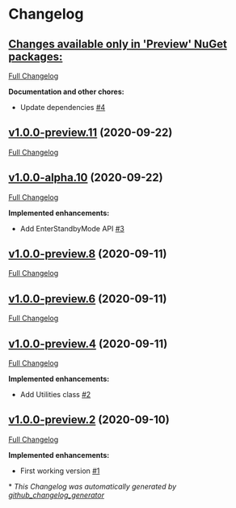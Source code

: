 # Changelog

## [**Changes available only in 'Preview' NuGet packages:**](https://github.com/nanoframework/lib-nanoFramework.Hardware.TI/tree/HEAD)

[Full Changelog](https://github.com/nanoframework/lib-nanoFramework.Hardware.TI/compare/v1.0.0-preview.11...HEAD)

**Documentation and other chores:**

- Update dependencies [\#4](https://github.com/nanoframework/lib-nanoFramework.Hardware.TI/pull/4)

## [v1.0.0-preview.11](https://github.com/nanoframework/lib-nanoFramework.Hardware.TI/tree/v1.0.0-preview.11) (2020-09-22)

[Full Changelog](https://github.com/nanoframework/lib-nanoFramework.Hardware.TI/compare/v1.0.0-alpha.10...v1.0.0-preview.11)

## [v1.0.0-alpha.10](https://github.com/nanoframework/lib-nanoFramework.Hardware.TI/tree/v1.0.0-alpha.10) (2020-09-22)

[Full Changelog](https://github.com/nanoframework/lib-nanoFramework.Hardware.TI/compare/v1.0.0-preview.8...v1.0.0-alpha.10)

**Implemented enhancements:**

- Add EnterStandbyMode API [\#3](https://github.com/nanoframework/lib-nanoFramework.Hardware.TI/pull/3)

## [v1.0.0-preview.8](https://github.com/nanoframework/lib-nanoFramework.Hardware.TI/tree/v1.0.0-preview.8) (2020-09-11)

[Full Changelog](https://github.com/nanoframework/lib-nanoFramework.Hardware.TI/compare/v1.0.0-preview.6...v1.0.0-preview.8)

## [v1.0.0-preview.6](https://github.com/nanoframework/lib-nanoFramework.Hardware.TI/tree/v1.0.0-preview.6) (2020-09-11)

[Full Changelog](https://github.com/nanoframework/lib-nanoFramework.Hardware.TI/compare/v1.0.0-preview.4...v1.0.0-preview.6)

## [v1.0.0-preview.4](https://github.com/nanoframework/lib-nanoFramework.Hardware.TI/tree/v1.0.0-preview.4) (2020-09-11)

[Full Changelog](https://github.com/nanoframework/lib-nanoFramework.Hardware.TI/compare/v1.0.0-preview.2...v1.0.0-preview.4)

**Implemented enhancements:**

- Add Utilities class [\#2](https://github.com/nanoframework/lib-nanoFramework.Hardware.TI/pull/2)

## [v1.0.0-preview.2](https://github.com/nanoframework/lib-nanoFramework.Hardware.TI/tree/v1.0.0-preview.2) (2020-09-10)

[Full Changelog](https://github.com/nanoframework/lib-nanoFramework.Hardware.TI/compare/b46678c365ace96c6164b204cae9c96431148760...v1.0.0-preview.2)

**Implemented enhancements:**

- First working version [\#1](https://github.com/nanoframework/lib-nanoFramework.Hardware.TI/pull/1)



\* *This Changelog was automatically generated by [github_changelog_generator](https://github.com/github-changelog-generator/github-changelog-generator)*
